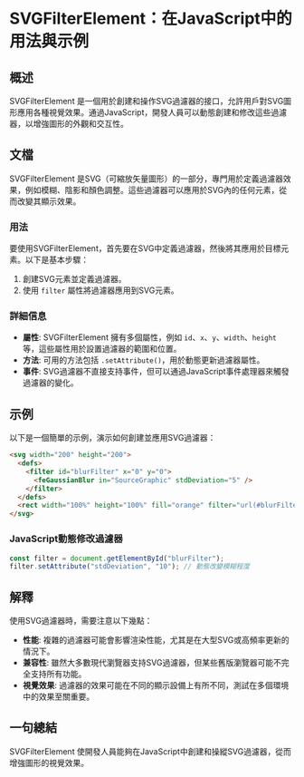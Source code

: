 <!--
Meta Description: # SVGFilterElement：在JavaScript中的用法與示例 ## 概述 SVGFilterElement 是一個用於創建和操作SVG過濾器的接口，允許用戶對SVG圖形應用各種視覺效果。通過JavaScript，開發人員可以動態創建和修改這些過濾器，以增強圖形的外觀和交互性。 ## 文...
Meta Keywords: filter, svgfilterelement, width, height, blurfilter
-->

# SVGFilterElement：在JavaScript中的用法與示例

## 概述
SVGFilterElement 是一個用於創建和操作SVG過濾器的接口，允許用戶對SVG圖形應用各種視覺效果。通過JavaScript，開發人員可以動態創建和修改這些過濾器，以增強圖形的外觀和交互性。

## 文檔
SVGFilterElement 是SVG（可縮放矢量圖形）的一部分，專門用於定義過濾器效果，例如模糊、陰影和顏色調整。這些過濾器可以應用於SVG內的任何元素，從而改變其顯示效果。

### 用法
要使用SVGFilterElement，首先要在SVG中定義過濾器，然後將其應用於目標元素。以下是基本步驟：

1. 創建SVG元素並定義過濾器。
2. 使用 `filter` 屬性將過濾器應用到SVG元素。

### 詳細信息
- **屬性**: SVGFilterElement 擁有多個屬性，例如 `id`、`x`、`y`、`width`、`height` 等，這些屬性用於設置過濾器的範圍和位置。
- **方法**: 可用的方法包括 `.setAttribute()`，用於動態更新過濾器屬性。
- **事件**: SVG過濾器不直接支持事件，但可以通過JavaScript事件處理器來觸發過濾器的變化。

## 示例
以下是一個簡單的示例，演示如何創建並應用SVG過濾器：

```html
<svg width="200" height="200">
  <defs>
    <filter id="blurFilter" x="0" y="0">
      <feGaussianBlur in="SourceGraphic" stdDeviation="5" />
    </filter>
  </defs>
  <rect width="100%" height="100%" fill="orange" filter="url(#blurFilter)" />
</svg>
```

### JavaScript動態修改過濾器
```javascript
const filter = document.getElementById("blurFilter");
filter.setAttribute("stdDeviation", "10"); // 動態改變模糊程度
```

## 解釋
使用SVG過濾器時，需要注意以下幾點：

- **性能**: 複雜的過濾器可能會影響渲染性能，尤其是在大型SVG或高頻率更新的情況下。
- **兼容性**: 雖然大多數現代瀏覽器支持SVG過濾器，但某些舊版瀏覽器可能不完全支持所有功能。
- **視覺效果**: 過濾器的效果可能在不同的顯示設備上有所不同，測試在多個環境中的效果至關重要。

## 一句總結
SVGFilterElement 使開發人員能夠在JavaScript中創建和操縱SVG過濾器，從而增強圖形的視覺效果。